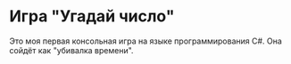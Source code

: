 # Игра "Угадай число"
Это моя первая консольная игра на языке программирования C#. Она сойдёт как "убивалка времени".
